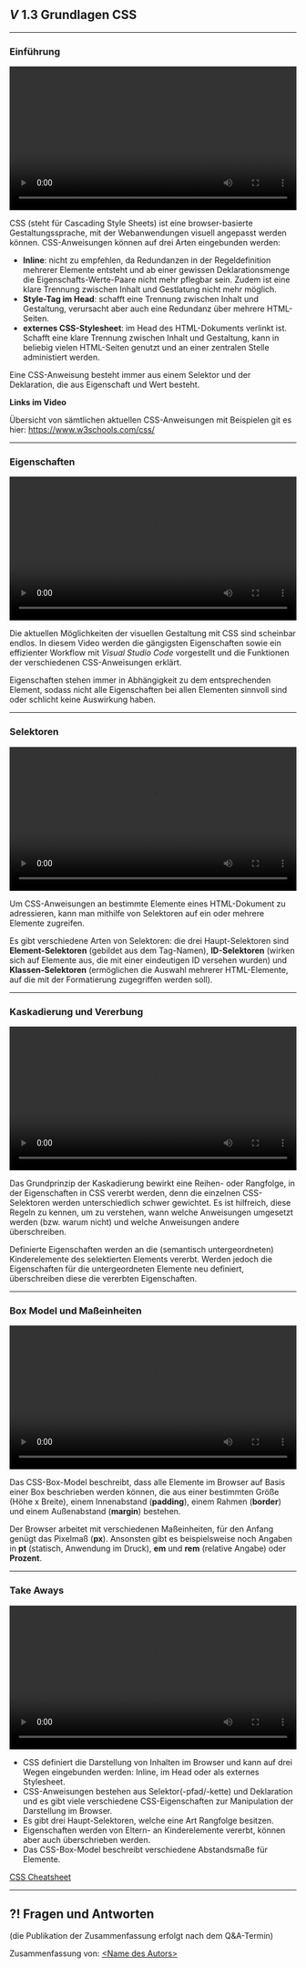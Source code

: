 ## _V_ **1.3** Grundlagen CSS

---

### Einführung
<video controls width="100%"> 
    <source src="https://lehre.gabriel-rausch.de/HFU/EIA1_static/L03/01_Einstieg_in_CSS.mp4" type="video/mp4"> 
    <a href="https://lehre.gabriel-rausch.de/HFU/EIA1_static/L03/01_Einstieg_in_CSS.mp4">Zum Video</a>
</video>

CSS (steht für Cascading Style Sheets) ist eine browser-basierte Gestaltungssprache, mit der Webanwendungen visuell angepasst werden können. CSS-Anweisungen können auf drei Arten eingebunden werden: 
* **Inline**: nicht zu empfehlen, da Redundanzen in der Regeldefinition mehrerer Elemente entsteht und ab einer gewissen Deklarationsmenge die Eigenschafts-Werte-Paare nicht mehr pflegbar sein. Zudem ist eine klare Trennung zwischen Inhalt und Gestlatung nicht mehr möglich.
* **Style-Tag im Head**: schafft eine Trennung zwischen Inhalt und Gestaltung, verursacht aber auch eine Redundanz über mehrere HTML-Seiten. 
* **externes CSS-Stylesheet**: im Head des HTML-Dokuments verlinkt ist. Schafft eine klare Trennung zwischen Inhalt und Gestaltung, kann in beliebig vielen HTML-Seiten genutzt und an einer zentralen Stelle administiert werden.

Eine CSS-Anweisung besteht immer aus einem Selektor und der Deklaration, die aus Eigenschaft und Wert besteht.

**Links im Video**

Übersicht von sämtlichen aktuellen CSS-Anweisungen mit Beispielen git es hier:
<a href="https://www.w3schools.com/css/">https://www.w3schools.com/css/</a>

---

### Eigenschaften
<video controls width="100%"> 
    <source src="https://lehre.gabriel-rausch.de/HFU/EIA1_static/L03/02_CSS_Eigenschaften.mp4" type="video/mp4"> 
    <a href="https://lehre.gabriel-rausch.de/HFU/EIA1_static/L03/02_CSS_Eigenschaften.mp4">Zum Video</a>
</video>

Die aktuellen Möglichkeiten der visuellen Gestaltung mit CSS sind scheinbar endlos. In diesem Video werden die gängigsten Eigenschaften sowie ein effizienter Workflow mit *Visual Studio Code* vorgestellt und die Funktionen der verschiedenen CSS-Anweisungen erklärt.

Eigenschaften stehen immer in Abhängigkeit zu dem entsprechenden Element, sodass nicht alle Eigenschaften bei allen Elementen sinnvoll sind oder schlicht keine Auswirkung haben.


---

### Selektoren
<video controls width="100%"> 
    <source src="https://lehre.gabriel-rausch.de/HFU/EIA1_static/L03/03_CSS_Selektoren.mp4" type="video/mp4"> 
    <a href="https://lehre.gabriel-rausch.de/HFU/EIA1_static/L03/03_CSS_Selektoren.mp4">Zum Video</a>
</video>

Um CSS-Anweisungen an bestimmte Elemente eines HTML-Dokument zu adressieren, kann man mithilfe von Selektoren auf ein oder mehrere Elemente zugreifen.

Es gibt verschiedene Arten von Selektoren: die drei Haupt-Selektoren sind **Element-Selektoren** (gebildet aus dem Tag-Namen), **ID-Selektoren** (wirken sich auf Elemente aus, die mit einer eindeutigen ID versehen wurden) und **Klassen-Selektoren** (ermöglichen die Auswahl mehrerer HTML-Elemente, auf die mit der Formatierung zugegriffen werden soll).

---

### Kaskadierung und Vererbung
<video controls width="100%"> 
    <source src="https://lehre.gabriel-rausch.de/HFU/EIA1_static/L03/04_Kaskadierung_und_Vererbung.mp4" type="video/mp4"> 
    <a href="https://lehre.gabriel-rausch.de/HFU/EIA1_static/L03/04_Kaskadierung_und_Vererbung.mp4">Zum Video</a>
</video>

Das Grundprinzip der Kaskadierung bewirkt eine Reihen- oder Rangfolge, in der Eigenschaften in CSS vererbt werden, denn die einzelnen CSS-Selektoren werden unterschiedlich schwer gewichtet. Es ist hilfreich, diese Regeln zu kennen, um zu verstehen, wann welche Anweisungen umgesetzt werden (bzw. warum nicht) und welche Anweisungen andere überschreiben.

Definierte Eigenschaften werden an die (semantisch untergeordneten) Kinderelemente des selektierten Elements vererbt. Werden jedoch die Eigenschaften für die untergeordneten Elemente neu definiert, überschreiben diese die vererbten Eigenschaften.

---

### Box Model und Maßeinheiten
<video controls width="100%"> 
    <source src="https://lehre.gabriel-rausch.de/HFU/EIA1_static/L03/05_CSS_Box_Model_und_Masseinheiten.mp4" type="video/mp4"> 
    <a href="https://lehre.gabriel-rausch.de/HFU/EIA1_static/L03/05_CSS_Box_Model_und_Masseinheiten.mp4">Zum Video</a>
</video>

Das CSS-Box-Model beschreibt, dass alle Elemente im Browser auf Basis einer Box beschrieben werden können, die aus einer bestimmten Größe (Höhe x Breite), einem Innenabstand (**padding**), einem Rahmen (**border**) und einem Außenabstand (**margin**) bestehen.

Der Browser arbeitet mit verschiedenen Maßeinheiten, für den Anfang genügt das Pixelmaß (**px**). Ansonsten gibt es beispielsweise noch Angaben in **pt** (statisch, Anwendung im Druck), **em** und **rem** (relative Angabe) oder **Prozent**.

---

### Take Aways
<video controls width="100%"> 
    <source src="https://lehre.gabriel-rausch.de/HFU/EIA1_static/L03/06_Take_Aways.mp4" type="video/mp4"> 
    <a href="https://lehre.gabriel-rausch.de/HFU/EIA1_static/L03/06_Take_Aways.mp4">Zum Video</a>
</video>

* CSS definiert die Darstellung von Inhalten im Browser und kann auf drei Wegen eingebunden werden: Inline, im Head oder als externes Stylesheet.
* CSS-Anweisungen bestehen aus Selektor(-pfad/-kette) und Deklaration und es gibt viele verschiedene CSS-Eigenschaften zur Manipulation der Darstellung im Browser.
* Es gibt drei Haupt-Selektoren, welche eine Art Rangfolge besitzen.
* Eigenschaften werden von Eltern- an Kinderelemente vererbt, können aber auch überschrieben werden.
* Das CSS-Box-Model beschreibt verschiedene Abstandsmaße für Elemente.

[CSS Cheatsheet](https://gabriel-rausch.github.io/EIA1-SoSe20/L03/Cheatsheet_CSS.pdf)

---

## **?!** Fragen und Antworten

(die Publikation der Zusammenfassung erfolgt nach dem Q&A-Termin)

Zusammenfassung von: [&lt;Name des Autors&gt;](https://github.com/link)
